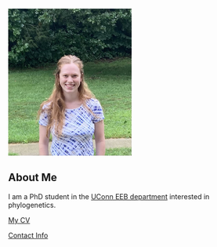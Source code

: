 ![image of Analisa Milkey](images/headshot.jpg "description")

## About Me
I am a PhD student in the [UConn EEB department](https://eeb.uconn.edu/) interested in phylogenetics.

[My CV](PDFs/cv.pdf)

[Contact Info](contact-info.html)
